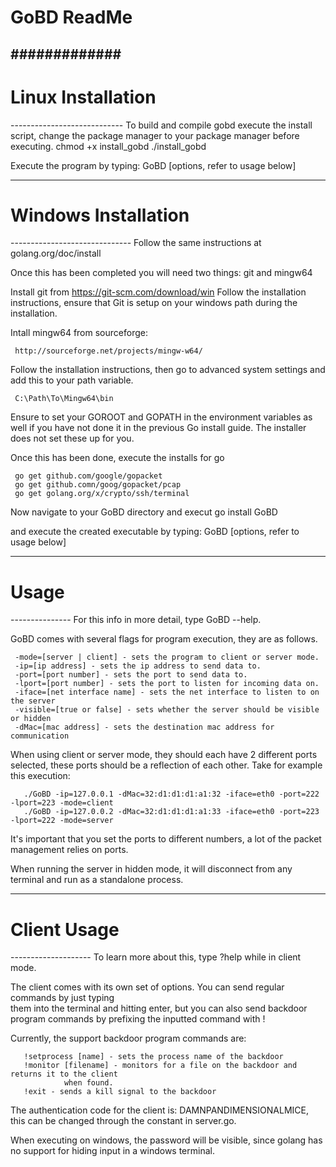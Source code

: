 # GoBD ReadMe
#############
----------------------------
<h1> Linux Installation </h1>
----------------------------
To build and compile gobd execute the install script, change the package manager
to your package manager before executing.
   	   chmod +x install_gobd
	   ./install_gobd

Execute the program by typing:
	GoBD [options, refer to usage below]
	
------------------------------
<h1> Windows Installation </h1>
------------------------------
Follow the same instructions at golang.org/doc/install

Once this has been completed you will need two things: git and mingw64

Install git from 
	https://git-scm.com/download/win
Follow the installation instructions, ensure that Git is setup 
on your windows path during the installation.

Intall mingw64 from sourceforge:

     http://sourceforge.net/projects/mingw-w64/

Follow the installation instructions, then go to advanced system settings and add
this to your path variable.

     C:\Path\To\Mingw64\bin

Ensure to set your GOROOT and GOPATH in the environment variables as well if you have not done
it in the previous Go install guide. The installer does not set these up for you.

Once this has been done, execute the installs for go

     go get github.com/google/gopacket
     go get github.comn/goog/gopacket/pcap
     go get golang.org/x/crypto/ssh/terminal

Now navigate to your GoBD directory and execut
    go install GoBD

and execute the created executable by typing:
    GoBD [options, refer to usage below]
    
---------------
<h1> Usage </h1>
---------------
For this info in more detail, type GoBD --help.

GoBD comes with several flags for program execution, they are as follows.

     -mode=[server | client] - sets the program to client or server mode.
     -ip=[ip address] - sets the ip address to send data to.
     -port=[port number] - sets the port to send data to.
     -lport=[port number] - sets the port to listen for incoming data on.
     -iface=[net interface name] - sets the net interface to listen to on the server
     -visible=[true or false] - sets whether the server should be visible or hidden
     -dMac=[mac address] - sets the destination mac address for communication
    
When using client or server mode, they should each have 2 different ports selected, these ports
should be a reflection of each other. Take for example this execution:

       ./GoBD -ip=127.0.0.1 -dMac=32:d1:d1:d1:a1:32 -iface=eth0 -port=222 -lport=223 -mode=client
       ./GoBD -ip=127.0.0.2 -dMac=32:d1:d1:d1:a1:33 -iface=eth0 -port=223 -lport=222 -mode=server

It's important that you set the ports to different numbers, a lot of the packet management relies on ports.

When running the server in hidden mode, it will disconnect from any terminal and run as a standalone process.

--------------------
<h1>Client Usage</h1>
--------------------
To learn more about this, type ?help while in client mode.

The client comes with its own set of options. You can send regular commands by just typing	
them into the terminal and hitting enter, but you can also send backdoor program commands by
prefixing the inputted command with ! 

Currently, the support backdoor program commands are:

	   !setprocess [name] - sets the process name of the backdoor
	   !monitor [filename] - monitors for a file on the backdoor and returns it to the client
	            when found.
	   !exit - sends a kill signal to the backdoor

The authentication code for the client is: DAMNPANDIMENSIONALMICE, this can be changed through the constant
in server.go.

When executing on windows, the password will be visible, since golang has no support for hiding input
in a windows terminal.
